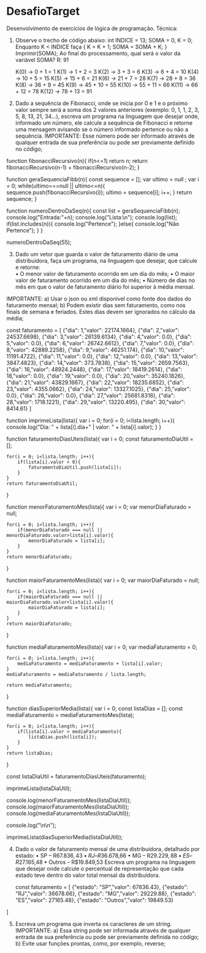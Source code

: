 # DesafioTarget

Desenvolvimento de exercícios de lógica de programação.
Técnica:

1. Observe o trecho de código abaixo:
   int INDICE = 13;
   SOMA = 0, K = 0;
   Enquanto K < INDICE faça {
   K = K + 1; SOMA = SOMA + K;
   }
   Imprimir(SOMA);
   Ao final do processamento, qual será o valor da variável SOMA?
   R: 91

   K(0) -> 0 + 1 = 1
   K(1) -> 1 + 2 = 3
   K(2) -> 3 + 3 = 6
   K(3) -> 6 + 4 = 10
   K(4) -> 10 + 5 = 15
   K(5) -> 15 + 6 = 21
   K(6) -> 21 + 7 = 28
   K(7) -> 28 + 8 = 36
   K(8) -> 36 + 9 = 45
   K(9) -> 45 + 10 = 55
   K(10) -> 55 + 11 = 66
   K(11) -> 66 + 12 = 78
   K(12) -> 78 + 13 = 91

2. Dado a sequência de Fibonacci, onde se inicia por 0 e 1 e o próximo valor sempre será a soma dos 2 valores anteriores (exemplo: 0, 1, 1, 2, 3, 5, 8, 13, 21, 34...), escreva um programa na linguagem que desejar onde, informado um número, ele calcule a sequência de Fibonacci e retorne uma mensagem avisando se o número informado pertence ou não a sequência. IMPORTANTE: Esse número pode ser informado através de qualquer entrada de sua preferência ou pode ser previamente definido no código;

function fibonacciRecursivo(n){
if(n<=1) return n;
return fibonacciRecursivo(n-1) + fibonacciRecursivo(n-2);
}

function geraSequenciaFibb(n){
const sequence = [];
var ultimo = null ;
var i = 0;
while(ultimo===null || ultimo<=n){
sequence.push(fibonacciRecursivo(i));
ultimo = sequence[i];
i++;
}
return sequence;
}

function numeroDentroDaSeq(n){
const list = geraSequenciaFibb(n);
console.log("Entrada:"+n);
console.log("Lista:\n");
console.log(list);
if(list.includes(n)){
console.log("Pertence");
}else{
console.log("Não Pertence");
}
}

numeroDentroDaSeq(55);

3. Dado um vetor que guarda o valor de faturamento diário de uma distribuidora, faça um programa, na linguagem que desejar, que calcule e retorne:  
   • O menor valor de faturamento ocorrido em um dia do mês;
   • O maior valor de faturamento ocorrido em um dia do mês;
   • Número de dias no mês em que o valor de faturamento diário foi superior à média mensal.

IMPORTANTE:
a) Usar o json ou xml disponível como fonte dos dados do faturamento mensal;
b) Podem existir dias sem faturamento, como nos finais de semana e feriados. Estes dias devem ser ignorados no cálculo da média;

const faturamento = [ {"dia": 1,"valor": 22174.1664},
{"dia": 2,"valor": 24537.6698},
{"dia": 3,"valor": 26139.6134},
{"dia": 4,"valor": 0.0},
{"dia": 5,"valor": 0.0},
{"dia": 6,"valor": 26742.6612},
{"dia": 7,"valor": 0.0},
{"dia": 8,"valor": 42889.2258},
{"dia": 9,"valor": 46251.174},
{"dia": 10,"valor": 11191.4722},
{"dia": 11,"valor": 0.0},
{"dia": 12,"valor": 0.0},
{"dia": 13,"valor": 3847.4823},
{"dia": 14,"valor": 373.7838},
{"dia": 15,"valor": 2659.7563},
{"dia": 16,"valor": 48924.2448},
{"dia": 17,"valor": 18419.2614},
{"dia": 18,"valor": 0.0},
{"dia": 19,"valor": 0.0},
{"dia": 20,"valor": 35240.1826},
{"dia": 21,"valor": 43829.1667},
{"dia": 22,"valor": 18235.6852},
{"dia": 23,"valor": 4355.0662},
{"dia": 24,"valor": 13327.1025},
{"dia": 25,"valor": 0.0},
{"dia": 26,"valor": 0.0},
{"dia": 27,"valor": 25681.8318},
{"dia": 28,"valor": 1718.1221},
{"dia": 29,"valor": 13220.495},
{"dia": 30,"valor": 8414.61}
]

function imprimeLista(lista){
var i = 0;
for(i = 0; i<lista.length; i++){
console.log("Dia: " + lista[i].dia+" | valor: " + lista[i].valor);
}
}

function faturamentoDiasUteis(lista){
var i = 0;
const faturamentoDiaUtil = [];

    for(i = 0; i<lista.length; i++){
        if(lista[i].valor > 0){
            faturamentoDiaUtil.push(lista[i]);
        }
    }
    return faturamentoDiaUtil;

}

function menorFaturamentoMes(lista){
var i = 0;
var menorDiaFaturado = null;

    for(i = 0; i<lista.length; i++){
        if(menorDiaFaturado === null || menorDiaFaturado.valor>lista[i].valor){
            menorDiaFaturado = lista[i];
        }
    }
    return menorDiaFaturado;

}

function maiorFaturamentoMes(lista){
var i = 0;
var maiorDiaFaturado = null;

    for(i = 0; i<lista.length; i++){
        if(maiorDiaFaturado === null || maiorDiaFaturado.valor<lista[i].valor){
            maiorDiaFaturado = lista[i];
        }
    }
    return maiorDiaFaturado;

}

function mediaFaturamentoMes(lista){
var i = 0;
var mediaFaturamento = 0;

    for(i = 0; i<lista.length; i++){
        mediaFaturamento = mediaFaturamento + lista[i].valor;
    }
    mediaFaturamento = mediaFaturamento / lista.length;

    return mediaFaturamento;

}

function diasSuperiorMedia(lista){
var i = 0;
const listaDias = [];
const mediaFaturamento = mediaFaturamentoMes(lista);

    for(i = 0; i<lista.length; i++){
        if(lista[i].valor > mediaFaturamento){
            listaDias.push(lista[i]);
        }
    }
    return listaDias;

}

const listaDiaUtil = faturamentoDiasUteis(faturamento);

imprimeLista(listaDiaUtil);

console.log(menorFaturamentoMes(listaDiaUtil));
console.log(maiorFaturamentoMes(listaDiaUtil));
console.log(mediaFaturamentoMes(listaDiaUtil));

console.log("\n\n");

imprimeLista(diasSuperiorMedia(listaDiaUtil));

4. Dado o valor de faturamento mensal de uma distribuidora, detalhado por estado:
   • SP – R$67.836,43
   • RJ – R$36.678,66
   • MG – R$29.229,88
   • ES – R$27.165,48
   • Outros – R$19.849,53
   Escreva um programa na linguagem que desejar onde calcule o percentual de representação que cada estado teve dentro do valor total mensal da distribuidora.

   const faturamento = [
   {"estado": "SP","valor": 67836.43},
   {"estado": "RJ","valor": 36678.66},
   {"estado": "MG","valor": 29229.88},
   {"estado": "ES","valor": 27165.48},
   {"estado": "Outros","valor": 19849.53}

]

5. Escreva um programa que inverta os caracteres de um string.
   IMPORTANTE:
   a) Essa string pode ser informada através de qualquer entrada de sua preferência ou pode ser previamente definida no código;
   b) Evite usar funções prontas, como, por exemplo, reverse;
